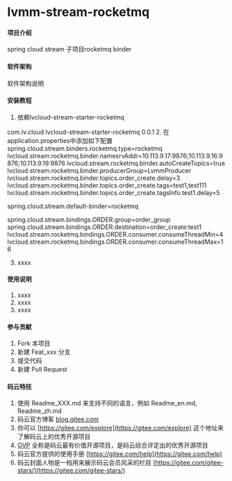 # lvmm-stream-rocketmq

#### 项目介绍
spring cloud stream 子项目rocketmq binder

#### 软件架构
软件架构说明


#### 安装教程

1. 依赖lvcloud-stream-starter-rocketmq
<dependency>
     <groupId>com.lv.cloud</groupId>
     <artifactId>lvcloud-stream-starter-rocketmq</artifactId>
     <version>0.0.1</version>
</dependency>
2. 在application.properties中添加如下配置
spring.cloud.stream.binders.rocketmq.type=rocketmq
lvcloud.stream.rocketmq.binder.namesrvAddr=10.113.9.17:9876;10.113.9.16:9876;10.113.9.19:9876
lvcloud.stream.rocketmq.binder.autoCreateTopics=true
lvcloud.stream.rocketmq.binder.producerGroup=LvmmProducer
lvcloud.stream.rocketmq.binder.topics.order_create.delay=3
lvcloud.stream.rocketmq.binder.topics.order_create.tags=test1,test111
lvcloud.stream.rocketmq.binder.topics.order_create.tagsInfo.test1.delay=5

spring.cloud.stream.default-binder=rocketmq

spring.cloud.stream.bindings.ORDER.group=order_group
spring.cloud.stream.bindings.ORDER.destination=order_create:test1
lvcloud.stream.rocketmq.bindings.ORDER.consumer.consumeThreadMin=4
lvcloud.stream.rocketmq.bindings.ORDER.consumer.consumeThreadMax=16

3. xxxx

#### 使用说明

1. xxxx
2. xxxx
3. xxxx

#### 参与贡献

1. Fork 本项目
2. 新建 Feat_xxx 分支
3. 提交代码
4. 新建 Pull Request


#### 码云特技

1. 使用 Readme\_XXX.md 来支持不同的语言，例如 Readme\_en.md, Readme\_zh.md
2. 码云官方博客 [blog.gitee.com](https://blog.gitee.com)
3. 你可以 [https://gitee.com/explore](https://gitee.com/explore) 这个地址来了解码云上的优秀开源项目
4. [GVP](https://gitee.com/gvp) 全称是码云最有价值开源项目，是码云综合评定出的优秀开源项目
5. 码云官方提供的使用手册 [https://gitee.com/help](https://gitee.com/help)
6. 码云封面人物是一档用来展示码云会员风采的栏目 [https://gitee.com/gitee-stars/](https://gitee.com/gitee-stars/)